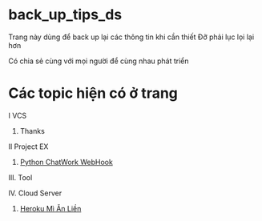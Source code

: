 # back_up_tips_ds

Trang này dùng để back up lại các thông tin khi cần thiết
Đỡ phải lục lọi lại hơn

Có chia sẻ cùng với mọi người để cùng nhau phát triển 


# Các topic hiện có ở trang

I VCS

1. Thanks

II Project EX
  
1. [Python ChatWork WebHook](https://tramdactrieu.github.io/back_up_tips_ds/projectEx/python-chatwork-webhook)

III. Tool


IV. Cloud Server

1. [Heroku Mì Ăn Liền](https://tramdactrieu.github.io/back_up_tips_ds/cloudServer/heroku-mi-an-lien)

